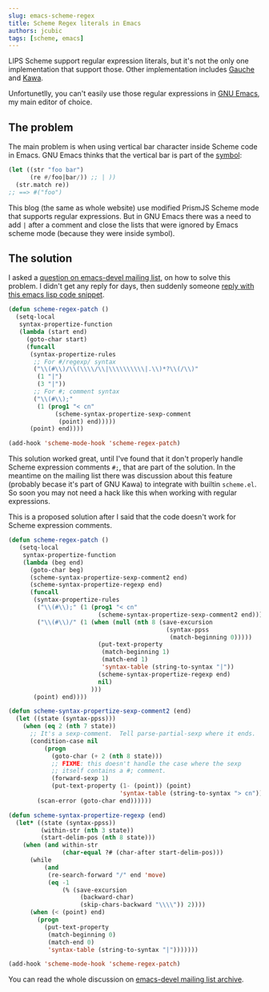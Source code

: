```yaml
---
slug: emacs-scheme-regex
title: Scheme Regex literals in Emacs
authors: jcubic
tags: [scheme, emacs]
---
```


LIPS Scheme support regular expression literals, but it's not the only one implementation that
support those.  Other implementation includes [Gauche](https://practical-scheme.net/gauche/) and
[Kawa](https://www.gnu.org/software/kawa/index.html).

Unfortunetlly, you can't easily use those regular expressions in [GNU
Emacs](https://en.wikipedia.org/wiki/GNU_Emacs), my main editor of choice.

<!--truncate-->

## The problem

The main problem is when using vertical bar character inside Scheme code in Emacs. GNU Emacs thinks
that the vertical bar is part of the [symbol](/docs/scheme-intro/data-types#symbols):

```scheme
(let ((str "foo bar")
      (re #/foo|bar/)) ;; | ))
  (str.match re))
;; ==> #("foo")
```

This blog (the same as whole website) use modified PrismJS Scheme mode that supports regular
expressions. But in GNU Emacs there was a need to add `|` after a comment and close the lists that
were ignored by Emacs scheme mode (because they were inside symbol).

## The solution

I asked a [question on emacs-devel mailing
list](https://lists.gnu.org/archive/html/emacs-devel/2024-02/msg00896.html), on how to solve this
problem. I didn't get any reply for days, then suddenly someone [reply with this emacs lisp code
snippet](https://lists.gnu.org/archive/html/emacs-devel/2024-03/msg00282.html).

```lisp
(defun scheme-regex-patch ()
  (setq-local
   syntax-propertize-function
   (lambda (start end)
     (goto-char start)
     (funcall
      (syntax-propertize-rules
       ;; For #/regexp/ syntax
       ("\\(#\\)/\\(\\\\/\\|\\\\\\\\\\|.\\)*?\\(/\\)"
        (1 "|")
        (3 "|"))
       ;; For #; comment syntax
       ("\\(#\\);"
        (1 (prog1 "< cn"
             (scheme-syntax-propertize-sexp-comment
              (point) end)))))
      (point) end))))

(add-hook 'scheme-mode-hook 'scheme-regex-patch)
```

This solution worked great, until I've found that it don't properly handle Scheme expression
comments `#;`, that are part of the solution. In the meantime on the mailing list there was discussion
about this feature (probably becase it's part of GNU Kawa) to integrate with builtin `scheme.el`.
So soon you may not need a hack like this when working with regular expressions.

This is a proposed solution after I said that the code doesn't work for Scheme expression comments.

```lisp
(defun scheme-regex-patch ()
   (setq-local
    syntax-propertize-function
    (lambda (beg end)
      (goto-char beg)
      (scheme-syntax-propertize-sexp-comment2 end)
      (scheme-syntax-propertize-regexp end)
      (funcall
       (syntax-propertize-rules
        ("\\(#\\);" (1 (prog1 "< cn"
                         (scheme-syntax-propertize-sexp-comment2 end))))
        ("\\(#\\)/" (1 (when (null (nth 8 (save-excursion
                                            (syntax-ppss
                                             (match-beginning 0)))))
                         (put-text-property
                          (match-beginning 1)
                          (match-end 1)
                          'syntax-table (string-to-syntax "|"))
                         (scheme-syntax-propertize-regexp end)
                         nil)
                       )))
       (point) end))))

(defun scheme-syntax-propertize-sexp-comment2 (end)
  (let ((state (syntax-ppss)))
    (when (eq 2 (nth 7 state))
      ;; It's a sexp-comment.  Tell parse-partial-sexp where it ends.
      (condition-case nil
          (progn
            (goto-char (+ 2 (nth 8 state)))
            ;; FIXME: this doesn't handle the case where the sexp
            ;; itself contains a #; comment.
            (forward-sexp 1)
            (put-text-property (1- (point)) (point)
                               'syntax-table (string-to-syntax "> cn")))
        (scan-error (goto-char end))))))

(defun scheme-syntax-propertize-regexp (end)
  (let* ((state (syntax-ppss))
         (within-str (nth 3 state))
         (start-delim-pos (nth 8 state)))
    (when (and within-str
               (char-equal ?# (char-after start-delim-pos)))
      (while
          (and
           (re-search-forward "/" end 'move)
           (eq -1
               (% (save-excursion
                    (backward-char)
                    (skip-chars-backward "\\\\")) 2))))
      (when (< (point) end)
        (progn
          (put-text-property
           (match-beginning 0)
           (match-end 0)
           'syntax-table (string-to-syntax "|")))))))

(add-hook 'scheme-mode-hook 'scheme-regex-patch)
```

You can read the whole discussion on [emacs-devel mailing list archive](https://lists.gnu.org/archive/html/emacs-devel/2024-03/msg00590.html).
